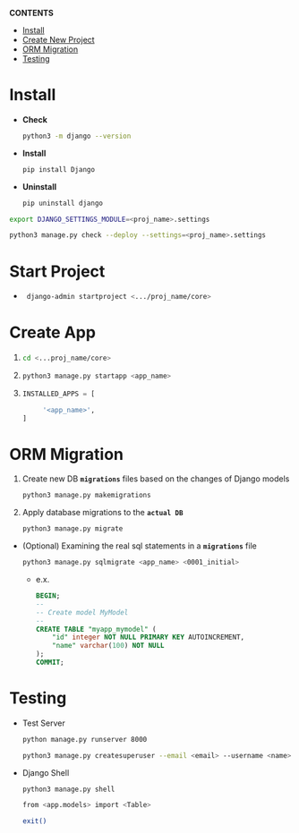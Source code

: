 **CONTENTS**
- [Install](#install)
- [Create New Project](#create-new-project)
- [ORM Migration](#orm-migration)
- [Testing](#testing)
  
# Install
- **Check**
    ```bash
    python3 -m django --version
    ```
- **Install**
    ```bash
    pip install Django
    ```
- **Uninstall**
    ```bash
    pip uninstall django
    ```
```bash
export DJANGO_SETTINGS_MODULE=<proj_name>.settings
```
```bash
python3 manage.py check --deploy --settings=<proj_name>.settings
```

# Start Project
- ```bash
   django-admin startproject <.../proj_name/core>
   ```
# Create App
1. ```bash
   cd <...proj_name/core>
   ```
2. ```bash
   python3 manage.py startapp <app_name>
   ```
3. ```python
   INSTALLED_APPS = [
   
        '<app_name>',
   ]
   ```
# ORM Migration
1. Create new DB **```migrations```** files based on the changes of Django models
    ```bash
    python3 manage.py makemigrations
    ```
2. Apply database migrations to the **```actual DB```** 
    ```bash
    python3 manage.py migrate
    ```
- (Optional) Examining the real sql statements in a **```migrations```** file
    ```bash
    python3 manage.py sqlmigrate <app_name> <0001_initial>
    ```
    - e.x.
        ```sql
        BEGIN;
        --
        -- Create model MyModel
        --
        CREATE TABLE "myapp_mymodel" (
            "id" integer NOT NULL PRIMARY KEY AUTOINCREMENT,
            "name" varchar(100) NOT NULL
        );
        COMMIT;
        ``` 
# Testing
- Test Server
    ```bash
    python manage.py runserver 8000
    ```
    ```bash
    python3 manage.py createsuperuser --email <email> --username <name>
    ```
- Django Shell
    ```bash
    python3 manage.py shell
    ```
    ```bash
    from <app.models> import <Table>
    ```
    ```bash
    exit()
    ```
